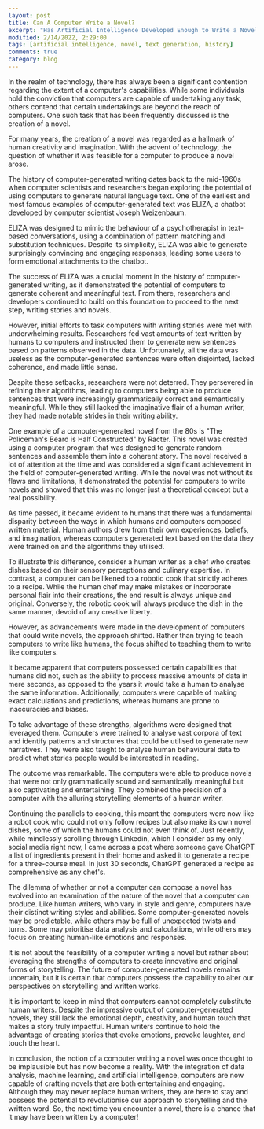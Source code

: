 ```yaml
---
layout: post
title: Can A Computer Write a Novel?
excerpt: "Has Artificial Intelligence Developed Enough to Write a Novel?"
modified: 2/14/2022, 2:29:00
tags: [artificial intelligence, novel, text generation, history]
comments: true
category: blog
---
```

<p>
In the realm of technology, there has always been a significant contention regarding the extent of a computer's capabilities. While some individuals hold the conviction that computers are capable of undertaking any task, others contend that certain undertakings are beyond the reach of computers. One such task that has been frequently discussed is the creation of a novel.
</p>

<p>
For many years, the creation of a novel was regarded as a hallmark of human creativity and imagination. With the advent of technology, the question of whether it was feasible for a computer to produce a novel arose.
</p>

<p>
The history of computer-generated writing dates back to the mid-1960s when computer scientists and researchers began exploring the potential of using computers to generate natural language text. One of the earliest and most famous examples of computer-generated text was ELIZA, a chatbot developed by computer scientist Joseph Weizenbaum.
</p>

<p>
ELIZA was designed to mimic the behaviour of a psychotherapist in text-based conversations, using a combination of pattern matching and substitution techniques. Despite its simplicity, ELIZA was able to generate surprisingly convincing and engaging responses, leading some users to form emotional attachments to the chatbot.
</p>

<p>
The success of ELIZA was a crucial moment in the history of computer-generated writing, as it demonstrated the potential of computers to generate coherent and meaningful text. From there, researchers and developers continued to build on this foundation to proceed to the next step, writing stories and novels.
</p>

<p>
However, initial efforts to task computers with writing stories were met with underwhelming results. Researchers fed vast amounts of text written by humans to computers and instructed them to generate new sentences based on patterns observed in the data. Unfortunately, all the data was useless as the computer-generated sentences were often disjointed, lacked coherence, and made little sense.
</p>

<p>
Despite these setbacks, researchers were not deterred. They persevered in refining their algorithms, leading to computers being able to produce sentences that were increasingly grammatically correct and semantically meaningful. While they still lacked the imaginative flair of a human writer, they had made notable strides in their writing ability.
</p>

<p>
One example of a computer-generated novel from the 80s is "The Policeman's Beard is Half Constructed" by Racter. This novel was created using a computer program that was designed to generate random sentences and assemble them into a coherent story. The novel received a lot of attention at the time and was considered a significant achievement in the field of computer-generated writing. While the novel was not without its flaws and limitations, it demonstrated the potential for computers to write novels and showed that this was no longer just a theoretical concept but a real possibility.
</p>

<p>
As time passed, it became evident to humans that there was a fundamental disparity between the ways in which humans and computers composed written material. Human authors drew from their own experiences, beliefs, and imagination, whereas computers generated text based on the data they were trained on and the algorithms they utilised.
</p>

<p>
To illustrate this difference, consider a human writer as a chef who creates dishes based on their sensory perceptions and culinary expertise. In contrast, a computer can be likened to a robotic cook that strictly adheres to a recipe. While the human chef may make mistakes or incorporate personal flair into their creations, the end result is always unique and original. Conversely, the robotic cook will always produce the dish in the same manner, devoid of any creative liberty.
</p>

<p>
However, as advancements were made in the development of computers that could write novels, the approach shifted. Rather than trying to teach computers to write like humans, the focus shifted to teaching them to write like computers.
</p>

<p>
It became apparent that computers possessed certain capabilities that humans did not, such as the ability to process massive amounts of data in mere seconds, as opposed to the years it would take a human to analyse the same information. Additionally, computers were capable of making exact calculations and predictions, whereas humans are prone to inaccuracies and biases.
</p>

<p>
To take advantage of these strengths, algorithms were designed that leveraged them. Computers were trained to analyse vast corpora of text and identify patterns and structures that could be utilised to generate new narratives. They were also taught to analyse human behavioural data to predict what stories people would be interested in reading.
</p>

<p>
The outcome was remarkable. The computers were able to produce novels that were not only grammatically sound and semantically meaningful but also captivating and entertaining. They combined the precision of a computer with the alluring storytelling elements of a human writer.
</p>

<p>
Continuing the parallels to cooking, this meant the computers were now like a robot cook who could not only follow recipes but also make its own novel dishes, some of which the humans could not even think of. Just recently, while mindlessly scrolling through Linkedin, which I consider as my only social media right now, I came across a post where someone gave ChatGPT a list of ingredients present in their home and asked it to generate a recipe for a three-course meal. In just 30 seconds, ChatGPT generated a recipe as comprehensive as any chef's.
</p>

<p>
The dilemma of whether or not a computer can compose a novel has evolved into an examination of the nature of the novel that a computer can produce. Like human writers, who vary in style and genre, computers have their distinct writing styles and abilities. Some computer-generated novels may be predictable, while others may be full of unexpected twists and turns. Some may prioritise data analysis and calculations, while others may focus on creating human-like emotions and responses.
</p>

<p>
It is not about the feasibility of a computer writing a novel but rather about leveraging the strengths of computers to create innovative and original forms of storytelling. The future of computer-generated novels remains uncertain, but it is certain that computers possess the capability to alter our perspectives on storytelling and written works.
</p>

<p>
It is important to keep in mind that computers cannot completely substitute human writers. Despite the impressive output of computer-generated novels, they still lack the emotional depth, creativity, and human touch that makes a story truly impactful. Human writers continue to hold the advantage of creating stories that evoke emotions, provoke laughter, and touch the heart.
</p>

<p>
In conclusion, the notion of a computer writing a novel was once thought to be implausible but has now become a reality. With the integration of data analysis, machine learning, and artificial intelligence, computers are now capable of crafting novels that are both entertaining and engaging. Although they may never replace human writers, they are here to stay and possess the potential to revolutionise our approach to storytelling and the written word. So, the next time you encounter a novel, there is a chance that it may have been written by a computer!
</p>

